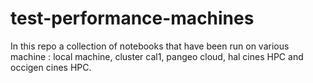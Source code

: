 # test-performance-machines

In this repo a collection of notebooks that have been run on various machine : local machine, cluster cal1, pangeo cloud, hal cines HPC and occigen cines HPC.
